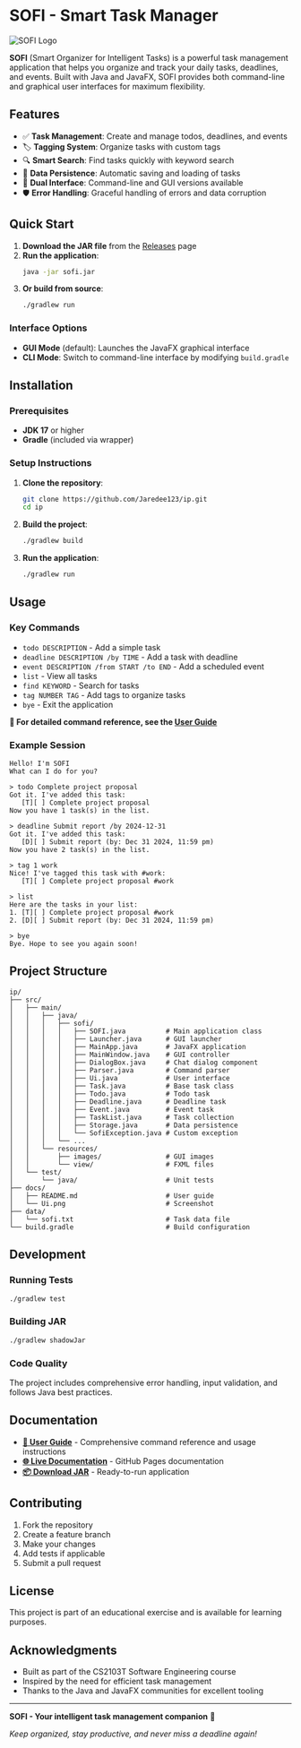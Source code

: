 # SOFI - Smart Task Manager

![SOFI Logo](docs/Ui.png)

**SOFI** (Smart Organizer for Intelligent Tasks) is a powerful task management application that helps you organize and track your daily tasks, deadlines, and events. Built with Java and JavaFX, SOFI provides both command-line and graphical user interfaces for maximum flexibility.

## Features

- ✅ **Task Management**: Create and manage todos, deadlines, and events
- 🏷️ **Tagging System**: Organize tasks with custom tags
- 🔍 **Smart Search**: Find tasks quickly with keyword search
- 💾 **Data Persistence**: Automatic saving and loading of tasks
- 🎨 **Dual Interface**: Command-line and GUI versions available
- 🛡️ **Error Handling**: Graceful handling of errors and data corruption

## Quick Start

1. **Download the JAR file** from the [Releases](https://github.com/Jaredee123/ip/releases) page
2. **Run the application**:
   ```bash
   java -jar sofi.jar
   ```
3. **Or build from source**:
   ```bash
   ./gradlew run
   ```

### Interface Options

- **GUI Mode** (default): Launches the JavaFX graphical interface
- **CLI Mode**: Switch to command-line interface by modifying `build.gradle`

## Installation

### Prerequisites

- **JDK 17** or higher
- **Gradle** (included via wrapper)

### Setup Instructions

1. **Clone the repository**:

   ```bash
   git clone https://github.com/Jaredee123/ip.git
   cd ip
   ```

2. **Build the project**:

   ```bash
   ./gradlew build
   ```

3. **Run the application**:
   ```bash
   ./gradlew run
   ```

## Usage

### Key Commands

- `todo DESCRIPTION` - Add a simple task
- `deadline DESCRIPTION /by TIME` - Add a task with deadline
- `event DESCRIPTION /from START /to END` - Add a scheduled event
- `list` - View all tasks
- `find KEYWORD` - Search for tasks
- `tag NUMBER TAG` - Add tags to organize tasks
- `bye` - Exit the application

**📖 For detailed command reference, see the [User Guide](docs/README.md)**

### Example Session

```
Hello! I'm SOFI
What can I do for you?

> todo Complete project proposal
Got it. I've added this task:
   [T][ ] Complete project proposal
Now you have 1 task(s) in the list.

> deadline Submit report /by 2024-12-31
Got it. I've added this task:
   [D][ ] Submit report (by: Dec 31 2024, 11:59 pm)
Now you have 2 task(s) in the list.

> tag 1 work
Nice! I've tagged this task with #work:
   [T][ ] Complete project proposal #work

> list
Here are the tasks in your list:
1. [T][ ] Complete project proposal #work
2. [D][ ] Submit report (by: Dec 31 2024, 11:59 pm)

> bye
Bye. Hope to see you again soon!
```

## Project Structure

```
ip/
├── src/
│   ├── main/
│   │   ├── java/
│   │   │   ├── sofi/
│   │   │   │   ├── SOFI.java          # Main application class
│   │   │   │   ├── Launcher.java      # GUI launcher
│   │   │   │   ├── MainApp.java       # JavaFX application
│   │   │   │   ├── MainWindow.java    # GUI controller
│   │   │   │   ├── DialogBox.java     # Chat dialog component
│   │   │   │   ├── Parser.java        # Command parser
│   │   │   │   ├── Ui.java            # User interface
│   │   │   │   ├── Task.java          # Base task class
│   │   │   │   ├── Todo.java          # Todo task
│   │   │   │   ├── Deadline.java      # Deadline task
│   │   │   │   ├── Event.java         # Event task
│   │   │   │   ├── TaskList.java      # Task collection
│   │   │   │   ├── Storage.java       # Data persistence
│   │   │   │   └── SofiException.java # Custom exception
│   │   │   └── ...
│   │   └── resources/
│   │       ├── images/                # GUI images
│   │       └── view/                  # FXML files
│   └── test/
│       └── java/                      # Unit tests
├── docs/
│   ├── README.md                      # User guide
│   └── Ui.png                         # Screenshot
├── data/
│   └── sofi.txt                       # Task data file
└── build.gradle                       # Build configuration
```

## Development

### Running Tests

```bash
./gradlew test
```

### Building JAR

```bash
./gradlew shadowJar
```

### Code Quality

The project includes comprehensive error handling, input validation, and follows Java best practices.

## Documentation

- **[📖 User Guide](docs/README.md)** - Comprehensive command reference and usage instructions
- **[🌐 Live Documentation](https://jaredee123.github.io/ip/)** - GitHub Pages documentation
- **[📦 Download JAR](https://github.com/Jaredee123/ip/releases)** - Ready-to-run application

## Contributing

1. Fork the repository
2. Create a feature branch
3. Make your changes
4. Add tests if applicable
5. Submit a pull request

## License

This project is part of an educational exercise and is available for learning purposes.

## Acknowledgments

- Built as part of the CS2103T Software Engineering course
- Inspired by the need for efficient task management
- Thanks to the Java and JavaFX communities for excellent tooling

---

**SOFI - Your intelligent task management companion** 🤖

_Keep organized, stay productive, and never miss a deadline again!_
